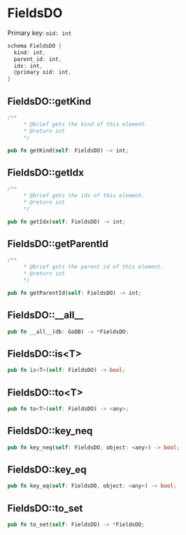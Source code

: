 # FieldsDO

Primary key: `oid: int`

```rust
schema FieldsDO {
  kind: int,
  parent_id: int,
  idx: int,
  @primary oid: int,
}
```
## FieldsDO::getKind

```rust
/**
     * @brief gets the kind of this element.
     * @return int
     */
```
```rust
pub fn getKind(self: FieldsDO) -> int;
```
## FieldsDO::getIdx

```rust
/**
     * @brief gets the idx of this element.
     * @return int
     */
```
```rust
pub fn getIdx(self: FieldsDO) -> int;
```
## FieldsDO::getParentId

```rust
/**
     * @brief gets the parent id of this element.
     * @return int
     */
```
```rust
pub fn getParentId(self: FieldsDO) -> int;
```
## FieldsDO::\_\_all\_\_

```rust
pub fn __all__(db: GoDB) -> *FieldsDO;
```
## FieldsDO::is\<T\>

```rust
pub fn is<T>(self: FieldsDO) -> bool;
```
## FieldsDO::to\<T\>

```rust
pub fn to<T>(self: FieldsDO) -> <any>;
```
## FieldsDO::key\_neq

```rust
pub fn key_neq(self: FieldsDO, object: <any>) -> bool;
```
## FieldsDO::key\_eq

```rust
pub fn key_eq(self: FieldsDO, object: <any>) -> bool;
```
## FieldsDO::to\_set

```rust
pub fn to_set(self: FieldsDO) -> *FieldsDO;
```
